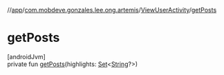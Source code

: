//[app](../../../index.md)/[com.mobdeve.gonzales.lee.ong.artemis](../index.md)/[ViewUserActivity](index.md)/[getPosts](get-posts.md)

# getPosts

[androidJvm]\
private fun [getPosts](get-posts.md)(highlights: [Set](https://kotlinlang.org/api/latest/jvm/stdlib/kotlin.collections/-set/index.html)<[String](https://kotlinlang.org/api/latest/jvm/stdlib/kotlin/-string/index.html)?>)
